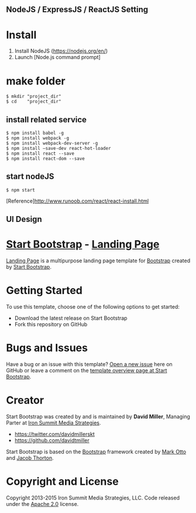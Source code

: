 ##  NodeJS / ExpressJS / ReactJS Setting ##

#  Install

1. Install NodeJS (https://nodejs.org/en/)
2. Launch [Node.js command prompt]

# make folder
    $ mkdir "project_dir"
    $ cd    "project_dir"
    
## install related service
    $ npm install babel -g
    $ npm install webpack -g
    $ npm install webpack-dev-server -g
    $ npm install —save-dev react-hot-loader
    $ npm install react --save
    $ npm install react-dom --save
    
## start nodeJS
    $ npm start

[Reference]http://www.runoob.com/react/react-install.html

## UI Design
# [Start Bootstrap](http://startbootstrap.com/) - [Landing Page](http://startbootstrap.com/template-overviews/landing-page/)

[Landing Page](http://startbootstrap.com/template-overviews/landing-page/) is a multipurpose landing page template for [Bootstrap](http://getbootstrap.com/) created by [Start Bootstrap](http://startbootstrap.com/).

# Getting Started

To use this template, choose one of the following options to get started:
* Download the latest release on Start Bootstrap
* Fork this repository on GitHub

# Bugs and Issues

Have a bug or an issue with this template? [Open a new issue](https://github.com/IronSummitMedia/startbootstrap-landing-page/issues) here on GitHub or leave a comment on the [template overview page at Start Bootstrap](http://startbootstrap.com/template-overviews/landing-page/).

# Creator

Start Bootstrap was created by and is maintained by **David Miller**, Managing Parter at [Iron Summit Media Strategies](http://www.ironsummitmedia.com/).

* https://twitter.com/davidmillerskt
* https://github.com/davidtmiller

Start Bootstrap is based on the [Bootstrap](http://getbootstrap.com/) framework created by [Mark Otto](https://twitter.com/mdo) and [Jacob Thorton](https://twitter.com/fat).

# Copyright and License

Copyright 2013-2015 Iron Summit Media Strategies, LLC. Code released under the [Apache 2.0](https://github.com/IronSummitMedia/startbootstrap-landing-page/blob/gh-pages/LICENSE) license.
